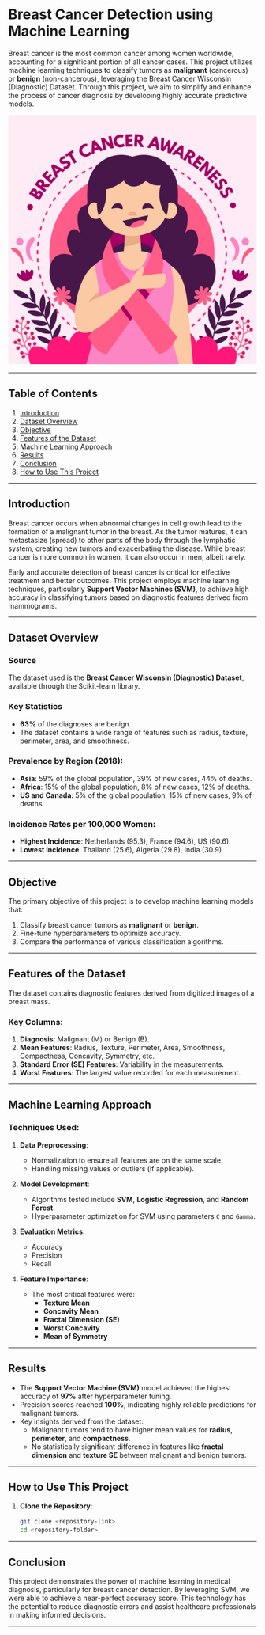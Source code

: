 # Breast Cancer Detection using Machine Learning  

Breast cancer is the most common cancer among women worldwide, accounting for a significant portion of all cancer cases. This project utilizes machine learning techniques to classify tumors as **malignant** (cancerous) or **benign** (non-cancerous), leveraging the Breast Cancer Wisconsin (Diagnostic) Dataset. Through this project, we aim to simplify and enhance the process of cancer diagnosis by developing highly accurate predictive models.  

![Breast Cancer Awareness](./breast_cancer.png)


---

## Table of Contents  
1. [Introduction](#introduction)  
2. [Dataset Overview](#dataset-overview)  
3. [Objective](#objective)  
4. [Features of the Dataset](#features-of-the-dataset)  
5. [Machine Learning Approach](#machine-learning-approach)  
6. [Results](#results)  
7. [Conclusion](#conclusion)  
8. [How to Use This Project](#how-to-use-this-project)  

---

## Introduction  

Breast cancer occurs when abnormal changes in cell growth lead to the formation of a malignant tumor in the breast. As the tumor matures, it can metastasize (spread) to other parts of the body through the lymphatic system, creating new tumors and exacerbating the disease. While breast cancer is more common in women, it can also occur in men, albeit rarely.  

Early and accurate detection of breast cancer is critical for effective treatment and better outcomes. This project employs machine learning techniques, particularly **Support Vector Machines (SVM)**, to achieve high accuracy in classifying tumors based on diagnostic features derived from mammograms.  

---

## Dataset Overview  

### Source  
The dataset used is the **Breast Cancer Wisconsin (Diagnostic) Dataset**, available through the Scikit-learn library.  

### Key Statistics  
- **63%** of the diagnoses are benign.  
- The dataset contains a wide range of features such as radius, texture, perimeter, area, and smoothness.  

### Prevalence by Region (2018):  
- **Asia**: 59% of the global population, 39% of new cases, 44% of deaths.  
- **Africa**: 15% of the global population, 8% of new cases, 12% of deaths.  
- **US and Canada**: 5% of the global population, 15% of new cases, 9% of deaths.  

### Incidence Rates per 100,000 Women:  
- **Highest Incidence**: Netherlands (95.3), France (94.6), US (90.6).  
- **Lowest Incidence**: Thailand (25.6), Algeria (29.8), India (30.9).  

---

## Objective  

The primary objective of this project is to develop machine learning models that:  
1. Classify breast cancer tumors as **malignant** or **benign**.  
2. Fine-tune hyperparameters to optimize accuracy.  
3. Compare the performance of various classification algorithms.  

---

## Features of the Dataset  

The dataset contains diagnostic features derived from digitized images of a breast mass.  

### Key Columns:  
1. **Diagnosis**: Malignant (M) or Benign (B).  
2. **Mean Features**: Radius, Texture, Perimeter, Area, Smoothness, Compactness, Concavity, Symmetry, etc.  
3. **Standard Error (SE) Features**: Variability in the measurements.  
4. **Worst Features**: The largest value recorded for each measurement.  

---

## Machine Learning Approach  

### Techniques Used:  
1. **Data Preprocessing**:  
   - Normalization to ensure all features are on the same scale.  
   - Handling missing values or outliers (if applicable).  

2. **Model Development**:  
   - Algorithms tested include **SVM**, **Logistic Regression**, and **Random Forest**.  
   - Hyperparameter optimization for SVM using parameters `C` and `Gamma`.  

3. **Evaluation Metrics**:  
   - Accuracy  
   - Precision  
   - Recall  

4. **Feature Importance**:  
   - The most critical features were:  
     - **Texture Mean**  
     - **Concavity Mean**  
     - **Fractal Dimension (SE)**  
     - **Worst Concavity**  
     - **Mean of Symmetry**  

---

## Results  

- The **Support Vector Machine (SVM)** model achieved the highest accuracy of **97%** after hyperparameter tuning.  
- Precision scores reached **100%**, indicating highly reliable predictions for malignant tumors.  
- Key insights derived from the dataset:  
  - Malignant tumors tend to have higher mean values for **radius**, **perimeter**, and **compactness**.  
  - No statistically significant difference in features like **fractal dimension** and **texture SE** between malignant and benign tumors.  

---

## How to Use This Project  

1. **Clone the Repository**:  
   ```bash  
   git clone <repository-link>  
   cd <repository-folder>  
---

## Conclusion  

This project demonstrates the power of machine learning in medical diagnosis, particularly for breast cancer detection. By leveraging SVM, we were able to achieve a near-perfect accuracy score. This technology has the potential to reduce diagnostic errors and assist healthcare professionals in making informed decisions.  

---
